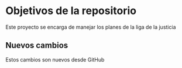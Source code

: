 # Objetivos de la repositorio

Este proyecto se encarga de manejar los planes de la liga de la justicia


## Nuevos cambios
Estos cambios son nuevos desde GitHub

